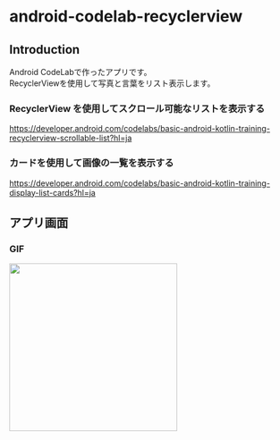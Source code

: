 # android-codelab-recyclerview

Introduction
------------
Android CodeLabで作ったアプリです。  
RecyclerViewを使用して写真と言葉をリスト表示します。  
  
### RecyclerView を使用してスクロール可能なリストを表示する ###
https://developer.android.com/codelabs/basic-android-kotlin-training-recyclerview-scrollable-list?hl=ja  

### カードを使用して画像の一覧を表示する ###
https://developer.android.com/codelabs/basic-android-kotlin-training-display-list-cards?hl=ja  
  
  
アプリ画面
----  
### GIF ###  
<img src="https://user-images.githubusercontent.com/88254716/198753175-ab6e081f-8ad2-498a-9819-b77e44b2c034.gif" width="300">
